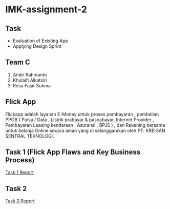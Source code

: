 # IMK-assignment-2

## Task
- Evaluation of Existing App
- Applying Design Sprint

## Team C
1. Andri Rahmanto
2. Khulaifi Alkatsiri
3. Resa Fajar Sukma

## Flick App
Flickapp adalah layanan E-Money untuk proses pembayaran , pembelian PPOB ( Pulsa / Data , Listrik prabayar & pascabayar, Internet Provider , Pembayaran Leasing kendaraan , Asuransi , BPJS ) , dan Rekening bersama untuk belanja Online secara aman yang di selanggarakan oleh PT. KREIGAN SENTRAL TEKNOLOGI.

## Task 1 (Flick App Flaws and Key Business Process)
[Task 1 Report](task-1/README.md)

## Task 2
[Task 2 Report](task-2/README.md)
